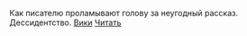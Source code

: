 Как писателю проламывают голову за неугодный рассказ. Дессидентство.
[Вики](https://ru.m.wikipedia.org/wiki/%D0%A0%D1%83%D1%87%D0%BA%D0%B0,_%D0%BD%D0%BE%D0%B6%D0%BA%D0%B0,_%D0%BE%D0%B3%D1%83%D1%80%D0%B5%D1%87%D0%B8%D0%BA)
[Читать](http://www.lib.ru/PROZA/DOMBROWSKIJ/d2.txt)
